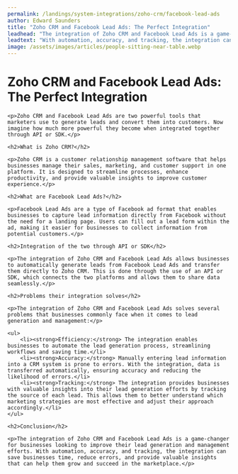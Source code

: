 ```yaml
---
permalink: /landings/system-integrations/zoho-crm/facebook-lead-ads
author: Edward Saunders
title: "Zoho CRM and Facebook Lead Ads: The Perfect Integration"
leadhead: "The integration of Zoho CRM and Facebook Lead Ads is a game-changer for businesses looking to improve their lead generation and management efforts"
leadtext: "With automation, accuracy, and tracking, the integration can save businesses time, reduce errors, and provide valuable insights that can help them grow and succeed in the marketplace."
image: /assets/images/articles/people-sitting-near-table.webp
---
```

<div class="arttext">	<h1>Zoho CRM and Facebook Lead Ads: The Perfect Integration</h1>

	<p>Zoho CRM and Facebook Lead Ads are two powerful tools that marketers use to generate leads and convert them into customers. Now imagine how much more powerful they become when integrated together through API or SDK.</p>

	<h2>What is Zoho CRM?</h2>

	<p>Zoho CRM is a customer relationship management software that helps businesses manage their sales, marketing, and customer support in one platform. It is designed to streamline processes, enhance productivity, and provide valuable insights to improve customer experience.</p>

	<h2>What are Facebook Lead Ads?</h2>

	<p>Facebook Lead Ads are a type of Facebook ad format that enables businesses to capture lead information directly from Facebook without the need for a landing page. Users can fill out a lead form within the ad, making it easier for businesses to collect information from potential customers.</p>

	<h2>Integration of the two through API or SDK</h2>

	<p>The integration of Zoho CRM and Facebook Lead Ads allows businesses to automatically generate leads from Facebook Lead Ads and transfer them directly to Zoho CRM. This is done through the use of an API or SDK, which connects the two platforms and allows them to share data seamlessly.</p>

	<h2>Problems their integration solves</h2>

	<p>The integration of Zoho CRM and Facebook Lead Ads solves several problems that businesses commonly face when it comes to lead generation and management:</p>

	<ul>
	    <li><strong>Efficiency:</strong> The integration enables businesses to automate the lead generation process, streamlining workflows and saving time.</li>
	    <li><strong>Accuracy:</strong> Manually entering lead information into a CRM system is prone to errors. With the integration, data is transferred automatically, ensuring accuracy and reducing the likelihood of errors.</li>
	    <li><strong>Tracking:</strong> The integration provides businesses with valuable insights into their lead generation efforts by tracking the source of each lead. This allows them to better understand which marketing strategies are most effective and adjust their approach accordingly.</li>
	</ul>

	<h2>Conclusion</h2>

	<p>The integration of Zoho CRM and Facebook Lead Ads is a game-changer for businesses looking to improve their lead generation and management efforts. With automation, accuracy, and tracking, the integration can save businesses time, reduce errors, and provide valuable insights that can help them grow and succeed in the marketplace.</p>

</div>